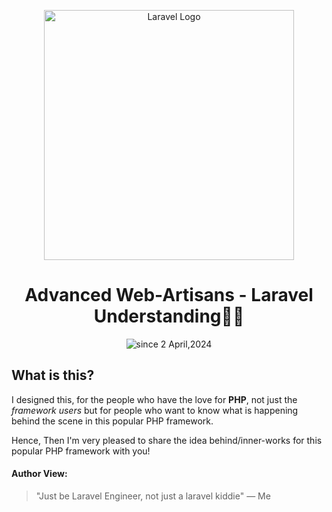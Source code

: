 <div align="center">
  <p align="center"><a href="https://laravel.com" target="_blank"><img src="https://raw.githubusercontent.com/laravel/art/master/logo-lockup/5%20SVG/2%20CMYK/1%20Full%20Color/laravel-logolockup-cmyk-red.svg" width="400" alt="Laravel Logo"></a></p>
  <h1>Advanced Web-Artisans - Laravel Understanding🤵‍♂</h1>

  
  <p>
    <img src="https://komarev.com/ghpvc/?username=isaka-laravel&label=Visitors&color=0e75b6&style=flat" alt="since 2 April,2024" />
  </p>
</div>

## What is this?
I designed this, for the people who have the love for **PHP**, not just the *framework users* but for people who want to know what is happening behind the scene in this popular PHP framework.

Hence, Then I'm very pleased to share the idea behind/inner-works for this popular PHP framework with you!

#### Author View:
> "Just be Laravel Engineer, not just a laravel kiddie"
— Me
